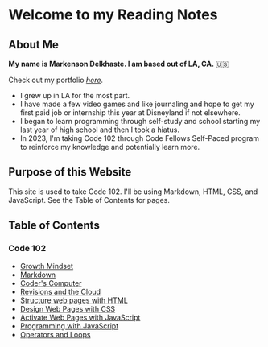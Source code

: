 # Welcome to my **Reading Notes**

## About Me

**My name is Markenson Delkhaste. I am based out of LA, CA.** :us:

Check out my portfolio [_here_](https://github.com/markensonian).

- I grew up in LA for the most part.
- I have made a few video games and like journaling and hope to get my first paid job or internship this year at Disneyland if not elsewhere. 
- I began to learn programming through self-study and school starting my last year of high school and then I took a hiatus.
- In 2023, I'm taking Code 102 through Code Fellows Self-Paced program to reinforce my knowledge and potentially learn more.

## Purpose of this Website

This site is used to take Code 102. I'll be using Markdown, HTML, CSS, and JavaScript. See the Table of Contents for pages.

## Table of Contents

### Code 102

- [Growth Mindset](Growth-Mindset.md)
- [Markdown](Markdown.md)
- [Coder's Computer](Coders-Computer.md)
- [Revisions and the Cloud](Revisions-Cloud.md)
- [Structure web pages with HTML](Structure-with-HTML.md)
- [Design Web Pages with CSS](Design-with-CSS.md)
- [Activate Web Pages with JavaScript](Activate-with-JavaScript.md)
- [Programming with JavaScript](Programming-with-JavaScript.md)
- [Operators and Loops](Operators-Loops.md)
